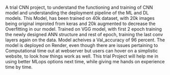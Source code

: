   A trial CNN project, to understand the functioning and training of CNN model and understanding the deployment pipeline of the ML and DL models.
  This Model, has been trained on 40k dataset, with 20k images being original improted from keras and 20k augmented to decrease the Overfitting in our model.
  Trained on VGG model, with first 2 epoch training the newly designed ANN structure and rest of epoch, training the last conv layers again on the data.
  Model acheives a Val_accuracy of 96 percent.
  The model is deployed on Render, even though there are issues pertaining to Computational time out at webserver but users can hover on a simplistic website, to look how things work as well.
  This trial Project will help me in using better MLops options next time, while giving me hands on experience time by time.
